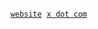 <div align="center">
  
[`website`][ws]&nbsp;
[`x dot com`][blog]&nbsp;
</div>

<!-- refs -->
[blog]: https://x.com/pawel_handle
[ws]: https://kits.sofware




